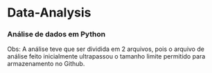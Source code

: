 # Data-Analysis

### Análise de dados em Python

Obs: A análise teve que ser dividida em 2 arquivos, pois o arquivo de análise feito inicialmente ultrapassou o tamanho limite permitido para armazenamento no Github.
